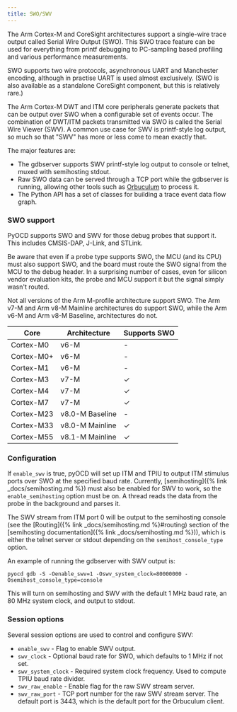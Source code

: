 ```yaml
---
title: SWO/SWV
---
```


The Arm Cortex-M and CoreSight architectures support a single-wire trace output called Serial Wire Output (SWO).
This SWO trace feature can be used for everything from printf debugging to PC-sampling based profiling and various
performance measurements.

SWO supports two wire protocols, asynchronous UART and Manchester encoding, although in practise UART is used almost
exclusively. (SWO is also available as a standalone CoreSight component, but this is relatively rare.)

The Arm Cortex-M DWT and ITM core peripherals generate packets that can be output over SWO when a configurable set of
events occur. The combination of DWT/ITM packets transmitted via SWO is called the Serial Wire Viewer (SWV). A common
use case for SWV is printf-style log output, so much so that "SWV" has more or less come to mean exactly that.

The major features are:

- The gdbserver supports SWV printf-style log output to console or telnet, muxed with semihosting stdout.
- Raw SWO data can be served through a TCP port while the gdbserver is running, allowing other tools such as
    [Orbuculum](https://github.com/orbcode/orbuculum) to process it.
- The Python API has a set of classes for building a trace event data flow graph.


### SWO support

PyOCD supports SWO and SWV for those debug probes that support it. This includes CMSIS-DAP, J-Link, and STLink.

Be aware that even if a probe type supports SWO, the MCU (and its CPU) must also support SWO, and the board must route
the SWO signal from the MCU to the debug header. In a surprising number of cases, even for silicon vendor evaluation
kits, the probe and MCU support it but the signal simply wasn't routed.

Not all versions of the Arm M-profile architecture support SWO. The Arm v7-M and Arm v8-M Mainline architectures do
support SWO, while the Arm v6-M and Arm v8-M Baseline, architectures do not.


 Core           | Architecture      | Supports SWO
----------------|-------------------|--------------
 Cortex-M0      | v6-M              | -
 Cortex-M0+     | v6-M              | -
 Cortex-M1      | v6-M              | -
 Cortex-M3      | v7-M              | ✓
 Cortex-M4      | v7-M              | ✓
 Cortex-M7      | v7-M              | ✓
 Cortex-M23     | v8.0-M Baseline   | -
 Cortex-M33     | v8.0-M Mainline   | ✓
 Cortex-M55     | v8.1-M Mainline   | ✓



### Configuration

If `enable_swv` is true, pyOCD will set up ITM and TPIU to output ITM stimulus ports over SWO at the specified baud
rate.  Currently, [semihosting]({% link _docs/semihosting.md %}) must also be enabled for SWV to work, so the
`enable_semihosting` option must be on. A thread reads the data from the probe in the background and parses it.

The SWV stream from ITM port 0 will be output to the semihosting console (see the [Routing]({% link _docs/semihosting.md
%}#routing) section of the [semihosting documentation]({% link _docs/semihosting.md %})), which is either the telnet
server or stdout depending on the `semihost_console_type` option.




An example of running the gdbserver with SWV output is:

```
pyocd gdb -S -Oenable_swv=1 -Oswv_system_clock=80000000 -Osemihost_console_type=console
```

This will turn on semihosting and SWV with the default 1 MHz baud rate, an 80 MHz system clock, and output to stdout.


### Session options

Several session options are used to control and configure SWV:

- `enable_swv` - Flag to enable SWV output.
- `swv_clock` - Optional baud rate for SWO, which defaults to 1 MHz if not set.
- `swv_system_clock` - Required system clock frequency. Used to compute TPIU baud rate divider.
- `swv_raw_enable` - Enable flag for the raw SWV stream server.
- `swv_raw_port` - TCP port number for the raw SWV stream server. The default port is 3443, which is the default port for the Orbuculum client.

